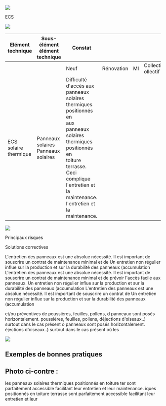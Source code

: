 ![](<images/Panneaux solaires thermiques - accessibilité - Bonne pratique/_page_0_Picture_0.jpeg>)

ECS

![](<images/Panneaux solaires thermiques - accessibilité - Bonne pratique/_page_0_Picture_1.jpeg>)

| Elément technique     | Sous- élément<br>élément<br>technique  | Constat                                                                                                                                                                                                                    |            |    |                       |           |
|-----------------------|----------------------------------------|----------------------------------------------------------------------------------------------------------------------------------------------------------------------------------------------------------------------------|------------|----|-----------------------|-----------|
|                       |                                        | Neuf                                                                                                                                                                                                                       | Rénovation | MI | Collectif<br>ollectif | Tertiaire |
| ECS solaire thermique | Panneaux solaires<br>Panneaux solaires | Difficulté d'accès aux panneaux solaires thermiques positionnés en<br>aux panneaux solaires thermiques positionnés en<br>toiture terrasse. Ceci complique l'entretien et la maintenance.<br>l'entretien et la maintenance. |            |    |                       |           |

![](<images/Panneaux solaires thermiques - accessibilité - Bonne pratique/_page_0_Picture_3.jpeg>)

Principaux risques

Solutions correctives

L'entretien des panneaux est une absolue nécessité. Il est important de souscrire un contrat de maintenance minimal et de Un entretien non régulier influe sur la production et sur la durabilité des panneaux (accumulation L'entretien des panneaux est une absolue nécessité. Il est important de souscrire un contrat de maintenance minimal et de prévoir l'accès facile aux panneaux. Un entretien non régulier influe sur la production et sur la durabilité des panneaux (accumulation L'entretien des panneaux est une absolue nécessité. Il est important de souscrire un contrat de Un entretien non régulier influe sur la production et sur la durabilité des panneaux (accumulation

et/ou préventives de poussières, feuilles, pollens, d panneaux sont posés horizontalement. poussières, feuilles, pollens, déjections d'oiseaux..) surtout dans le cas présent o panneaux sont posés horizontalement. éjections d'oiseaux..) surtout dans le cas présent où les

![](<images/Panneaux solaires thermiques - accessibilité - Bonne pratique/_page_0_Picture_11.jpeg>)

## Exemples de bonnes pratiques

## Photo ci-contre :

les panneaux solaires thermiques positionnés en toiture ter sont parfaitement accessible facilitant leur entretien et leur maintenance. iques positionnés en toiture terrasse sont parfaitement accessible facilitant leur entretien et leur